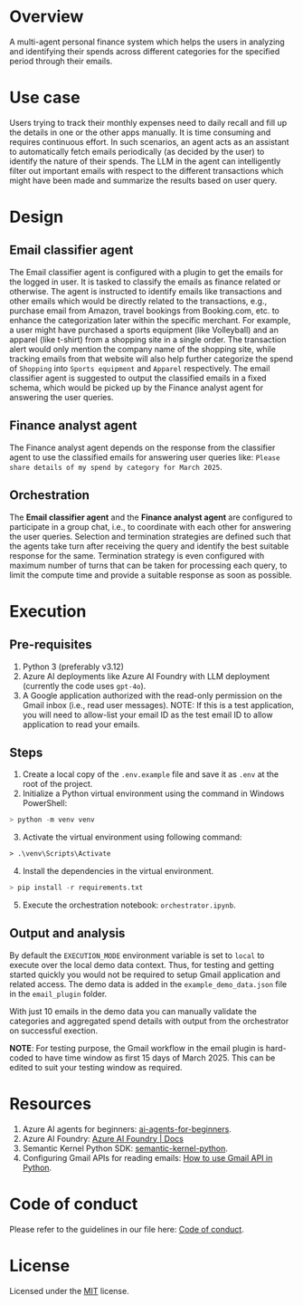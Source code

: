 # Overview
A multi-agent personal finance system which helps the users in analyzing and identifying their spends across different categories for the specified period through their emails.

# Use case
Users trying to track their monthly expenses need to daily recall and fill up the details in one or the other apps manually. It is time consuming and requires continuous effort. In such scenarios, an agent acts as an assistant to automatically fetch emails periodically (as decided by the user) to identify the nature of their spends. The LLM in the agent can intelligently filter out important emails with respect to the different transactions which might have been made and summarize the results based on user query. 

# Design
## Email classifier agent
The Email classifier agent is configured with a plugin to get the emails for the logged in user. It is tasked to classify the emails as finance related or otherwise. The agent is instructed to identify emails like transactions and other emails which would be directly related to the transactions, e.g., purchase email from Amazon, travel bookings from Booking.com, etc. to enhance the categorization later within the specific merchant. For example, a user might have purchased a sports equipment (like Volleyball) and an apparel (like t-shirt) from a shopping site in a single order. The transaction alert would only mention the company name of the shopping site, while tracking emails from that website will also help further categorize the spend of `Shopping` into `Sports equipment` and `Apparel` respectively. The email classifier agent is suggested to output the classified emails in a fixed schema, which would be picked up by the Finance analyst agent for answering the user queries.

## Finance analyst agent
The Finance analyst agent depends on the response from the classifier agent to use the classified emails for answering user queries like: `Please share details of my spend by category for March 2025`.

## Orchestration
The **Email classifier agent** and the **Finance analyst agent** are configured to participate in a group chat, i.e., to coordinate with each other for answering the user queries. Selection and termination strategies are defined such that the agents take turn after receiving the query and identify the best suitable response for the same. Termination strategy is even configured with maximum number of turns that can be taken for processing each query, to limit the compute time and provide a suitable response as soon as possible.

# Execution
## Pre-requisites
1. Python 3 (preferably v3.12)
2. Azure AI deployments like Azure AI Foundry with LLM deployment (currently the code uses `gpt-4o`).
3. A Google application authorized with the read-only permission on the Gmail inbox (i.e., read user messages). NOTE: If this is a test application, you will need to allow-list your email ID as the test email ID to allow application to read your emails. 

## Steps
1. Create a local copy of the `.env.example` file and save it as `.env` at the root of the project. 
2. Initialize a Python virtual environment using the command in Windows PowerShell:
```py
> python -m venv venv
```
3. Activate the virtual environment using following command:
```ps
> .\venv\Scripts\Activate 
```
4. Install the dependencies in the virtual environment.
```py
> pip install -r requirements.txt
```
5. Execute the orchestration notebook: `orchestrator.ipynb`. 

## Output and analysis
By default the `EXECUTION_MODE` environment variable is set to `local` to execute over the local demo data context. Thus, for testing and getting started quickly you would not be required to setup Gmail application and related access. The demo data is added in the `example_demo_data.json` file in the `email_plugin` folder. 

With just 10 emails in the demo data you can manually validate the categories and aggregated spend details with output from the orchestrator on successful exection.

**NOTE**: For testing purpose, the Gmail workflow in the email plugin is hard-coded to have time window as first 15 days of March 2025. This can be edited to suit your testing window as required.

# Resources
1. Azure AI agents for beginners: [ai-agents-for-beginners](https://github.com/microsoft/ai-agents-for-beginners/tree/main?tab=readme-ov-file).
2. Azure AI Foundry: [Azure AI Foundry | Docs](https://learn.microsoft.com/en-us/azure/ai-foundry/)
3. Semantic Kernel Python SDK: [semantic-kernel-python](https://github.com/microsoft/semantic-kernel/tree/main/python).
4. Configuring Gmail APIs for reading emails: [How to use Gmail API in Python](https://thepythoncode.com/article/use-gmail-api-in-python).

# Code of conduct
Please refer to the guidelines in our file here: [Code of conduct](CODE_OF_CONDUCT.md).

# License
Licensed under the [MIT](LICENSE) license.
